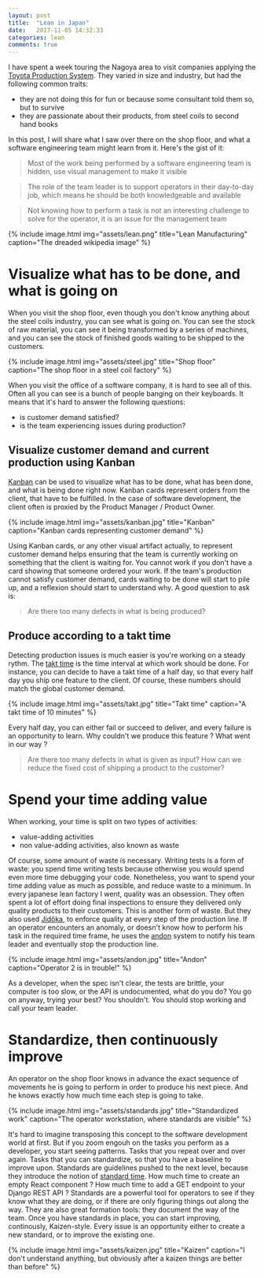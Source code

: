 ```yaml
---
layout: post
title:  "Lean in Japan"
date:   2017-11-05 14:32:33
categories: lean
comments: true
---
```


I have spent a week touring the Nagoya area to visit companies applying the [Toyota Production System](https://en.wikipedia.org/wiki/Toyota_Production_System). They varied in size and industry, but had the following common traits:
- they are not doing this for fun or because some consultant told them so, but to survive
- they are passionate about their products, from steel coils to second hand books

In this post, I will share what I saw over there on the shop floor, and what a software engineering team might learn from it. Here's the gist of it:
> Most of the work being performed by a software engineering team is hidden, use visual management to make it visible

> The role of the team leader is to support operators in their day-to-day job, which means he should be both knowledgeable and available

> Not knowing how to perform a task is not an interesting challenge to solve for the operator, it is an issue for the management team

{% include image.html
            img="assets/lean.png"
            title="Lean Manufacturing"
            caption="The dreaded wikipedia image" %}

# Visualize what has to be done, and what is going on

When you visit the shop floor, even though you don't know anything about the steel coils industry, you can see what is going on. You can see the stock of raw material, you can see it being transformed by a series of machines, and you can see the stock of finished goods waiting to be shipped to the customers.

{% include image.html
            img="assets/steel.jpg"
            title="Shop floor"
            caption="The shop floor in a steel coil factory" %}

When you visit the office of a software company, it is hard to see all of this. Often all you can see is a bunch of people banging on their keyboards. It means that it's hard to answer the following questions:
- is customer demand satisfied?
- is the team experiencing issues during production?

## Visualize customer demand and current production using Kanban

[Kanban](https://en.wikipedia.org/wiki/Kanban) can be used to visualize what has to be done, what has been done, and what is being done right now. Kanban cards represent orders from the client, that have to be fulfilled. In the case of software development, the client often is proxied by the Product Manager / Product Owner.

{% include image.html
            img="assets/kanban.jpg"
            title="Kanban"
            caption="Kanban cards representing customer demand" %}

Using Kanban cards, or any other visual artifact actually, to represent customer demand helps ensuring that the team is currently working on something that the client is waiting for. You cannot work if you don't have a card showing that someone ordered your work.
If the team's production cannot satisfy customer demand, cards waiting to be done will start to pile up, and a reflexion should start to understand why. A good question to ask is:
> Are there too many defects in what is being produced?

## Produce according to a takt time

Detecting production issues is much easier is you're working on a steady rythm. The [takt time](https://en.wikipedia.org/wiki/Takt_time) is the time interval at which work should be done. For instance, you can decide to have a takt time of a half day, so that every half day you ship one feature to the client. Of course, these numbers should match the global customer demand.

{% include image.html
            img="assets/takt.jpg"
            title="Takt time"
            caption="A takt time of 10 minutes" %}

Every half day, you can either fail or succeed to deliver, and every failure is an opportunity to learn. Why couldn't we produce this feature ? What went in our way ?
> Are there too many defects in what is given as input?
> How can we reduce the fixed cost of shipping a product to the customer?

# Spend your time adding value

When working, your time is split on two types of activities:
- value-adding activities
- non value-adding activities, also known as waste

Of course, some amount of waste is necessary. Writing tests is a form of waste: you spend time writing tests because otherwise you would spend even more time debugging your code. Nonetheless, you want to spend your time adding value as much as possible, and reduce waste to a minimum.
In every japanese lean factory I went, quality was an obsession. They often spent a lot of effort doing final inspections to ensure they delivered only quality products to their customers. This is another form of waste. But they also used [Jidôka](https://en.wikipedia.org/wiki/Autonomation), to enforce quality at every step of the production line. If an operator encounters an anomaly, or doesn't know how to perform his task in the required time frame, he uses the [andon](https://en.wikipedia.org/wiki/Andon_(manufacturing)) system to notify his team leader and eventually stop the production line.

{% include image.html
            img="assets/andon.jpg"
            title="Andon"
            caption="Operator 2 is in trouble!" %}

As a developer, when the spec isn't clear, the tests are brittle, your computer is too slow, or the API is undocumented, what do you do? You go on anyway, trying your best? You shouldn't. You should stop working and call your team leader.

# Standardize, then continuously improve

An operator on the shop floor knows in advance the exact sequence of movements he is going to perform in order to produce his next piece. And he knows exactly how much time each step is going to take.

{% include image.html
            img="assets/standards.jpg"
            title="Standardized work"
            caption="The operator workstation, where standards are visible" %}

It's hard to imagine transposing this concept to the software development world at first. But if you zoom engouh on the tasks you perform as a developer, you start seeing patterns. Tasks that you repeat over and over again. Tasks that you can standardize, so that you have a baseline to improve upon.
Standards are guidelines pushed to the next level, because they introduce the notion of [standard time](https://en.wikipedia.org/wiki/Standard_time_(manufacturing)). How much time to create an empty React component ? How much time to add a GET endpoint to your Django REST API ?
Standards are a powerful tool for operators to see if they know what they are doing, or if there are only figuring things out along the way. They are also great formation tools: they document the way of the team.
Once you have standards in place, you can start improving, continously, Kaizen-style. Every issue is an opportunity either to create a new standard, or to improve the existing one.

{% include image.html
            img="assets/kaizen.jpg"
            title="Kaizen"
            caption="I don't understand anything, but obviously after a kaizen things are better than before" %}
